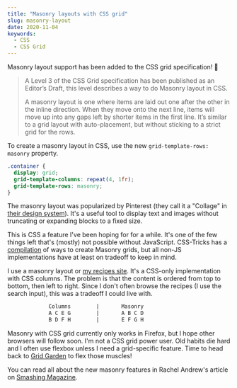```yaml
---
title: "Masonry layouts with CSS grid"
slug: masonry-layout
date: 2020-11-04
keywords:
  - CSS
  - CSS Grid
---
```


Masonry layout support has been added to the CSS grid specification! 🎉

<!--more-->

> A Level 3 of the CSS Grid specification has been published as an Editor’s Draft, this level describes a way to do Masonry layout in CSS.
>
> A masonry layout is one where items are laid out one after the other in the inline direction. When they move onto the next line, items will move up into any gaps left by shorter items in the first line. It’s similar to a grid layout with auto-placement, but without sticking to a strict grid for the rows.

To create a masonry layout in CSS, use the new `grid-template-rows: masonry` property.

```css
.container {
  display: grid;
  grid-template-columns: repeat(4, 1fr);
  grid-template-rows: masonry;
}
```

The masonry layout was popularized by Pinterest (they call it a "Collage" in [their design system](https://gestalt.netlify.app/Collage)). It's a useful tool to display text and images without truncating or expanding blocks to a fixed size.

This is CSS a feature I've been hoping for for a while. It's one of the few things left that's (mostly) not possible without JavaScript. CSS-Tricks has a [compilation](https://css-tricks.com/piecing-together-approaches-for-a-css-masonry-layout/) of ways to create Masonry grids, but all non-JS implementations have at least on tradeoff to keep in mind.

I use a masonry layout or [my recipes site](https://recipes.sebastiandedeyne.com). It's a CSS-only implementation with CSS columns. The problem is that the content is ordered from top to bottom, then left to right. Since I don't often browse the recipes (I use the search input), this was a tradeoff I could live with.

```txt
             Columns        |       Masonry
             A C E G        |       A B C D
             B D F H        |       E F G H
```

Masonry with CSS grid currently only works in Firefox, but I hope other browsers will follow soon. I'm not a CSS grid power user. Old habits die hard and I often use flexbox unless I need a grid-specific feature. Time to head back to [Grid Garden](https://cssgridgarden.com) to flex those muscles!

You can read all about the new masonry features in Rachel Andrew's article on [Smashing Magazine](https://www.smashingmagazine.com/native-css-masonry-layout-css-grid/).
